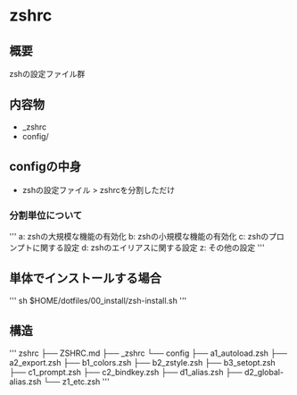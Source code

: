 # zshrc

## 概要
zshの設定ファイル群

## 内容物
* _zshrc
* config/

## configの中身
* zshの設定ファイル > zshrcを分割しただけ

### 分割単位について
'''
a: zshの大規模な機能の有効化
b: zshの小規模な機能の有効化
c: zshのプロンプトに関する設定
d: zshのエイリアスに関する設定
z: その他の設定
'''

## 単体でインストールする場合
'''
sh $HOME/dotfiles/00_install/zsh-install.sh
'''

## 構造
'''
zshrc
├── ZSHRC.md
├── _zshrc
└── config
    ├── a1_autoload.zsh
    ├── a2_export.zsh
    ├── b1_colors.zsh
    ├── b2_zstyle.zsh
    ├── b3_setopt.zsh
    ├── c1_prompt.zsh
    ├── c2_bindkey.zsh
    ├── d1_alias.zsh
    ├── d2_global-alias.zsh
    └── z1_etc.zsh
'''
